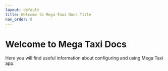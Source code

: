 ```yaml
---
layout: default
title: Welcome to Mega Taxi Docs Title
nav_order: 0
---
```


# Welcome to Mega Taxi Docs

Here you will find useful information about configuring and using Mega Taxi app.
